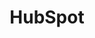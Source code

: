 ---
blog: https://thinkgrowth.org/
codehost: https://github.com/https://github.com/hubspot
facebook: http://www.facebook.com/hubspot
guide: https://www.hubspot.com/newsroom
instagram: http://www.instagram.com/hubspot
linkedin: http://www.linkedin.com/company/hubspot
logohandle: hubspot
pinterest: http://www.pinterest.com/hubspot
sort: hubspot
title: HubSpot
twitter: https://x.com/hubspot
website: https://www.hubspot.com/
wikipedia: https://en.wikipedia.org/wiki/HubSpot
youtube: https://youtube.com/user/HubSpot
---